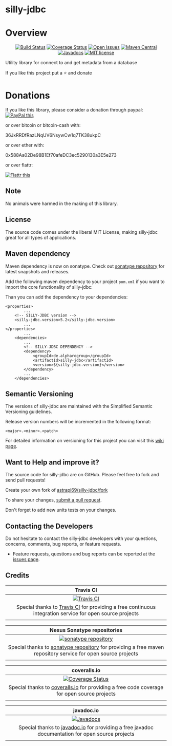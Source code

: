 # silly-jdbc
 

# Overview

<div align="center">

[![Build Status](https://travis-ci.org/astrapi69/silly-jdbc.svg?branch=master)](https://travis-ci.org/astrapi69/silly-jdbc) 
[![Coverage Status](https://coveralls.io/repos/github/astrapi69/silly-jdbc/badge.svg?branch=master)](https://coveralls.io/github/astrapi69/silly-jdbc?branch=master) 
[![Open Issues](https://img.shields.io/github/issues/astrapi69/silly-jdbc.svg?style=flat)](https://github.com/astrapi69/silly-jdbc/issues) 
[![Maven Central](https://maven-badges.herokuapp.com/maven-central/de.alpharogroup/silly-jdbc/badge.svg)](https://maven-badges.herokuapp.com/maven-central/de.alpharogroup/silly-jdbc)
[![Javadocs](http://www.javadoc.io/badge/de.alpharogroup/silly-jdbc.svg)](http://www.javadoc.io/doc/de.alpharogroup/silly-jdbc)
[![MIT license](http://img.shields.io/badge/license-MIT-brightgreen.svg?style=flat)](http://opensource.org/licenses/MIT)

</div>

Utility library for connect to and get metadata from a database

If you like this project put a ⭐ and donate

# Donations

If you like this library, please consider a donation through paypal: <a href="https://www.paypal.com/cgi-bin/webscr?cmd=_s-xclick&hosted_button_id=MJ7V43GU2H386" target="_blank">
<img src="https://www.paypalobjects.com/en_US/GB/i/btn/btn_donateCC_LG.gif" alt="PayPal this" title="PayPal – The safer, easier way to pay online!" border="0" />
</a>

or over bitcoin or bitcoin-cash with:

36JxRRDfRazLNqUV6NsywCw1q7TK38ukpC

or over ether with:

0x588Aa02De98B1Ef70afeDC3ec5290130a3E5e273

or over flattr:
  
<a href="http://flattr.com/thing/4067696/astrapi69silly-jdbc-on-GitHub" target="_blank">
<img src="http://api.flattr.com/button/flattr-badge-large.png" alt="Flattr this" title="Flattr this" border="0" />
</a>

## Note

No animals were harmed in the making of this library.

## License

The source code comes under the liberal MIT License, making silly-jdbc great for all types of applications.

## Maven dependency

Maven dependency is now on sonatype.
Check out [sonatype repository](https://oss.sonatype.org/index.html#nexus-search;gav~de.alpharogroup~silly-jdbc~~~) for latest snapshots and releases.

Add the following maven dependency to your project `pom.xml` if you want to import the core functionality of silly-jdbc:

Than you can add the dependency to your dependencies:

	<properties>
			...
		<!-- SILLY-JDBC version -->
		<silly-jdbc.version>5.2</silly-jdbc.version>
			...
	</properties>
			...
		<dependencies>
			...
			<!-- SILLY-JDBC DEPENDENCY -->
			<dependency>
				<groupId>de.alpharogroup</groupId>
				<artifactId>silly-jdbc</artifactId>
				<version>${silly-jdbc.version}</version>
			</dependency>
			...
		</dependencies>

## Semantic Versioning

The versions of silly-jdbc are maintained with the Simplified Semantic Versioning guidelines.

Release version numbers will be incremented in the following format:

`<major>.<minor>.<patch>`

For detailed information on versioning for this project you can visit this [wiki page](https://github.com/lightblueseas/mvn-parent-projects/wiki/Simplified-Semantic-Versioning).

## Want to Help and improve it? ###

The source code for silly-jdbc are on GitHub. Please feel free to fork and send pull requests!

Create your own fork of [astrapi69/silly-jdbc/fork](https://github.com/astrapi69/silly-jdbc/fork)

To share your changes, [submit a pull request](https://github.com/astrapi69/silly-jdbc/pull/new/develop).

Don't forget to add new units tests on your changes.

## Contacting the Developers

Do not hesitate to contact the silly-jdbc developers with your questions, concerns, comments, bug reports, or feature requests.
- Feature requests, questions and bug reports can be reported at the [issues page](https://github.com/astrapi69/silly-jdbc/issues).

## Credits

|**Travis CI**|
|     :---:      |
|[![Travis CI](https://travis-ci.com/images/logos/TravisCI-Full-Color.png)](https://coveralls.io/github/astrapi69/silly-jdbc?branch=master)|
|Special thanks to [Travis CI](https://travis-ci.org) for providing a free continuous integration service for open source projects|
|     <img width=1000/>     |

|**Nexus Sonatype repositories**|
|     :---:      |
|[![sonatype repository](https://img.shields.io/nexus/r/https/oss.sonatype.org/de.alpharogroup/silly-jdbc.svg?style=for-the-badge)](https://oss.sonatype.org/index.html#nexus-search;gav~de.alpharogroup~silly-jdbc~~~)|
|Special thanks to [sonatype repository](https://www.sonatype.com) for providing a free maven repository service for open source projects|
|     <img width=1000/>     |

|**coveralls.io**|
|     :---:      |
|[![Coverage Status](https://coveralls.io/repos/github/astrapi69/silly-jdbc/badge.svg?branch=master)](https://coveralls.io/github/astrapi69/silly-jdbc?branch=master)|
|Special thanks to [coveralls.io](https://coveralls.io) for providing a free code coverage for open source projects|
|     <img width=1000/>     |

|**javadoc.io**|
|     :---:      |
|[![Javadocs](http://www.javadoc.io/badge/de.alpharogroup/silly-jdbc.svg)](http://www.javadoc.io/doc/de.alpharogroup/silly-jdbc)|
|Special thanks to [javadoc.io](http://www.javadoc.io) for providing a free javadoc documentation for open source projects|
|     <img width=1000/>     |

